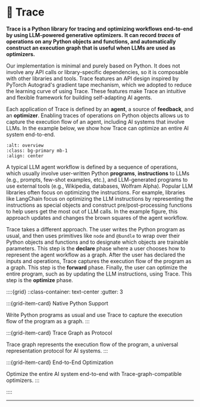 # 🎯 Trace

**Trace is a Python library for tracing and optimizing workflows end-to-end by using LLM-powered generative optimizers.**
**It can record *traces* of operations on any Python objects and functions, and automatically construct an execution graph that is useful when LLMs are used as optimizers.**

Our implementation is minimal and purely based on Python. It does not involve any API calls or library-specific dependencies, so it is composable with other libraries and tools. 
Trace features an API design inspired by PyTorch Autograd's gradient tape mechanism, which we adopted to reduce the learning curve of using Trace. 
These features make Trace an intuitive and flexible framework for building self-adapting AI agents.

Each application of Trace is defined by an **agent**, a source of **feedback**, and an **optimizer**.
Enabling traces of operations on Python objects allows us to capture the execution flow of an agent, including AI systems that involve LLMs.
In the example below, we show how Trace can optimize an entire AI system end-to-end.

```{image} images/trace_workflow.png
:alt: overview
:class: bg-primary mb-1
:align: center
```

A typical LLM agent workflow is defined by a sequence of operations, which usually involve user-written Python **programs**, **instructions** to LLMs (e.g.,
prompts, few-shot examples, etc.), and LLM-generated programs to use external tools (e.g., Wikipedia, databases, Wolfram Alpha). Popular LLM libraries often focus on optimizing the instructions.
For example, libraries like LangChain focus on optimizing the LLM instructions by representing the instructions as special objects
and construct pre/post-processing functions to help users get the most out of LLM calls. In the example figure, this approach updates
and changes the brown squares of the agent workflow.

Trace takes a different approach.
The user writes the Python program as usual, and then uses primitives like `node` and `@bundle` to wrap over their Python objects and functions and to designate which objects are trainable parameters.
This step is the **declare** phase where a user chooses how to represent the agent workflow as a graph.
After the user has declared the inputs and operations, Trace captures the execution flow of the program as a graph. This step is the **forward** phase.
Finally, the user can optimize the entire program, such as by updating the LLM instructions, using Trace. This step is the **optimize** phase.


::::{grid}
::class-container: text-center :gutter: 3

:::{grid-item-card} Native Python Support

Write Python programs as usual and use Trace to capture the execution flow of the program as a graph.
:::

:::{grid-item-card} Trace Graph as Protocol

Trace graph represents the execution flow of the program, a universal representation protocol for AI systems.
:::

:::{grid-item-card} End-to-End Optimization

Optimize the entire AI system end-to-end with Trace-graph-compatible optimizers.
:::

::::



----


<!-- ```{tableofcontents}
``` -->
